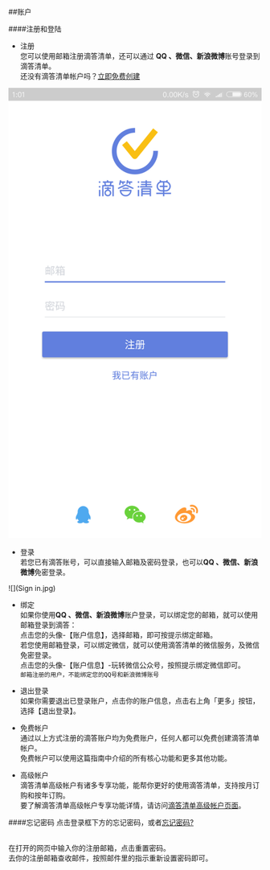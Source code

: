 ##账户

####注册和登陆
* 注册
<br >您可以使用邮箱注册滴答清单，还可以通过 **QQ 、微信、新浪微博**账号登录到滴答清单。
<br >还没有滴答清单帐户吗？[立即免费创建](https://dida365.com/signup)

![](register.png)

* 登录
<br >若您已有滴答账号，可以直接输入邮箱及密码登录，也可以**QQ 、微信、新浪微博**免密登录。

![](Sign in.jpg)

* 绑定
<br >如果你使用**QQ 、微信、新浪微博**账户登录，可以绑定您的邮箱，就可以使用邮箱登录到滴答：
<br>点击您的头像-【账户信息】，选择邮箱，即可按提示绑定邮箱。
<br >若您使用邮箱登录，可以绑定微信，就可以使用滴答清单的微信服务，及微信免密登录。
<br>点击您的头像-【账户信息】-玩转微信公众号，按照提示绑定微信即可。
<br>`邮箱注册的用户，不能绑定您的QQ号和新浪微博账号`

* 退出登录
<br >如果你需要退出已登录账户，点击你的账户信息，点击右上角「更多」按钮，选择【退出登录】。


* 免费帐户
<br >通过以上方式注册的滴答账户均为免费账户，任何人都可以免费创建滴答清单帐户。
<br >免费帐户可以使用这篇指南中介绍的所有核心功能和更多其他功能。

* 高级帐户
<br >滴答清单高级帐户有诸多专享功能，能帮你更好的使用滴答清单，支持按月订购和按年订购。
<br >要了解滴答清单高级帐户专享功能详情，请访问[滴答清单高级帐户页面](https://www.dida365.com/about/upgrade)。


####忘记密码
点击登录框下方的忘记密码，或者[忘记密码?](https://www.dida365.com/sign/requestRestPassword)

<br >在打开的网页中输入你的注册邮箱，点击重置密码。
<br >去你的注册邮箱查收邮件，按照邮件里的指示重新设置密码即可。
